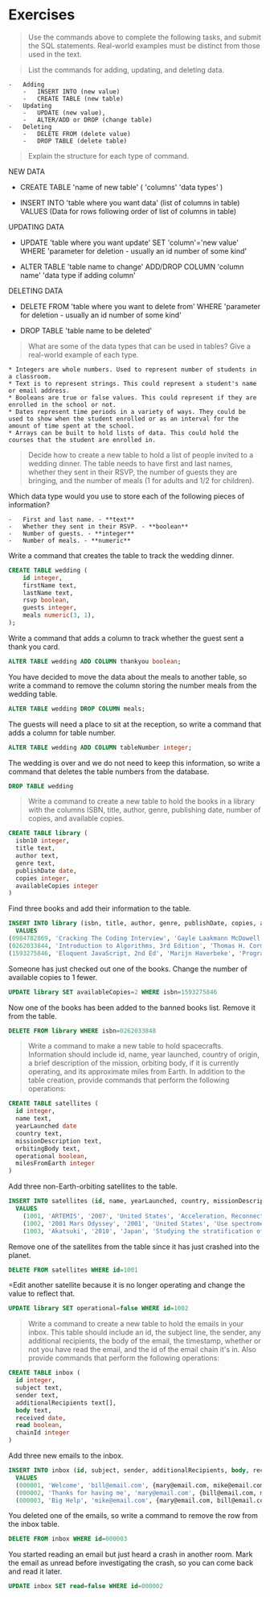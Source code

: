 # Exercises

> Use the commands above to complete the following tasks, and submit the SQL statements. Real-world examples must be distinct from those used in the text.

> List the commands for adding, updating, and deleting data.

    -   Adding
        -   INSERT INTO (new value)
        -   CREATE TABLE (new table)
    -   Updating
        -   UPDATE (new value),
        -   ALTER/ADD or DROP (change table)
    -   Deleting
        -   DELETE FROM (delete value)
        -   DROP TABLE (delete table)

> Explain the structure for each type of command.

NEW DATA

-   CREATE TABLE 'name of new table' (
    'columns' 'data types'
    )

-   INSERT INTO 'table where you want data' (list of columns in table)
    VALUES
    (Data for rows following order of list of columns in table)

UPDATING DATA

-   UPDATE 'table where you want update' SET 'column'='new value' WHERE 'parameter for deletion - usually an id number of some kind'

-   ALTER TABLE 'table name to change' ADD/DROP COLUMN 'column name' 'data type if adding column'

DELETING DATA

-   DELETE FROM 'table where you want to delete from' WHERE 'parameter for deletion - usually an id number of some kind'

-   DROP TABLE 'table name to be deleted'

> What are some of the data types that can be used in tables? Give a real-world example of each type.

    * Integers are whole numbers. Used to represent number of students in a classroom.
    * Text is to represent strings. This could represent a student's name or email address.
    * Booleans are true or false values. This could represent if they are enrolled in the school or not.
    * Dates represent time periods in a variety of ways. They could be used to show when the student enrolled or as an interval for the amount of time spent at the school.
    * Arrays can be built to hold lists of data. This could hold the courses that the student are enrolled in.

> Decide how to create a new table to hold a list of people invited to a wedding dinner. The table needs to have first and last names, whether they sent in their RSVP, the number of guests they are bringing, and the number of meals (1 for adults and 1/2 for children).

Which data type would you use to store each of the following pieces of information?

    -   First and last name. - **text**
    -   Whether they sent in their RSVP. - **boolean**
    -   Number of guests. - **integer**
    -   Number of meals. - **numeric**

Write a command that creates the table to track the wedding dinner.

```sql
CREATE TABLE wedding (
    id integer,
    firstName text,
    lastName text,
    rsvp boolean,
    guests integer,
    meals numeric(3, 1),
);
```

Write a command that adds a column to track whether the guest sent a thank you card.

```sql
ALTER TABLE wedding ADD COLUMN thankyou boolean;
```

You have decided to move the data about the meals to another table, so write a command to remove the column storing the number meals from the wedding table.

```sql
ALTER TABLE wedding DROP COLUMN meals;
```

The guests will need a place to sit at the reception, so write a command that adds a column for table number.

```sql
ALTER TABLE wedding ADD COLUMN tableNumber integer;
```

The wedding is over and we do not need to keep this information, so write a command that deletes the table numbers from the database.

```sql
DROP TABLE wedding
```

> Write a command to create a new table to hold the books in a library with the columns ISBN, title, author, genre, publishing date, number of copies, and available copies.

```sql
CREATE TABLE library (
  isbn10 integer,
  title text,
  author text,
  genre text,
  publishDate date,
  copies integer,
  availableCopies integer
)
```

Find three books and add their information to the table.

```sql
INSERT INTO library (isbn, title, author, genre, publishDate, copies, availableCopies)
  VALUES
(0984782869, 'Cracking The Coding Interview', 'Gayle Laakmann McDowell', 'Programming', 'July 1, 2015', 4, 3)
(0262033844, 'Introduction to Algorithms, 3rd Edition', 'Thomas H. Cormen', 'Programming', 'July 31, 2009', 3, 1)
(1593275846, 'Eloquent JavaScript, 2nd Ed', 'Marijn Haverbeke', 'Programming', 'December 7, 2014', 5, 3)
```

Someone has just checked out one of the books. Change the number of available copies to 1 fewer.

```sql
UPDATE library SET availableCopies=2 WHERE isbn=1593275846
```

Now one of the books has been added to the banned books list. Remove it from the table.

```sql
DELETE FROM library WHERE isbn=0262033848
```

> Write a command to make a new table to hold spacecrafts. Information should include id, name, year launched, country of origin, a brief description of the mission, orbiting body, if it is currently operating, and its approximate miles from Earth. In addition to the table creation, provide commands that perform the following operations:

```sql
CREATE TABLE satellites (
  id integer,
  name text,
  yearLaunched date
  country text,
  missionDescription text,
  orbitingBody text,
  operational boolean,
  milesFromEarth integer
)
```

Add three non-Earth-orbiting satellites to the table.

```sql
INSERT INTO satellites (id, name, yearLaunched, country, missionDescription, orbitingBody, operational, milesFromEarth)
  VALUES
    (1001, 'ARTEMIS', '2007', 'United States', 'Acceleration, Reconnection, Turbulence and Electrodynamics of the Moon’s Interaction with the Sun', 'The Moon', true, 238000)
    (1002, '2001 Mars Odyssey', '2001', 'United States', 'Use spectrometers and a thermal imager to detect evidence of past or present water and ice', 'Mars', true, 33900000)
    (1003, 'Akatsuki', '2010', 'Japan', 'Studying the stratification of the atmosphere, atmospheric dynamics, and cloud physics', 'Venus', true, 162000000)
```

Remove one of the satellites from the table since it has just crashed into the planet.

```sql
DELETE FROM satellites WHERE id=1001
```

=Edit another satellite because it is no longer operating and change the value to reflect that.

```sql
UPDATE library SET operational=false WHERE id=1002
```

> Write a command to create a new table to hold the emails in your inbox. This table should include an id, the subject line, the sender, any additional recipients, the body of the email, the timestamp, whether or not you have read the email, and the id of the email chain it's in. Also provide commands that perform the following operations:

```sql
CREATE TABLE inbox (
  id integer,
  subject text,
  sender text,
  additionalRecipients text[],
  body text,
  received date,
  read boolean,
  chainId integer
)
```

Add three new emails to the inbox.

```sql
INSERT INTO inbox (id, subject, sender, additionalRecipients, body, received, read, chainId)
  VALUES
  (000001, 'Welcome', 'bill@email.com', {mary@email.com, mike@email.com, jim@email.com}, 'Welcome to our new group chat.  We hope you get a lot out of it.', 'Jan-08-2009', true, 009 )
  (000002, 'Thanks for having me', 'mary@email.com', {bill@email.com, mike@email.com, jim@email.com}, 'Thanks for having me.  I really look forward to it.', 'Jan-09-2009', true, 009 )
  (000003, 'Big Help', 'mike@email.com', {mary@email.com, bill@email.com, jim@email.com}, 'This will really help to streamline efficiency here at the office', 'Jan-10-2009', true, 009 )
```

You deleted one of the emails, so write a command to remove the row from the inbox table.

```sql
DELETE FROM inbox WHERE id=000003
```

You started reading an email but just heard a crash in another room. Mark the email as unread before investigating the crash, so you can come back and read it later.

```sql
UPDATE inbox SET read=false WHERE id=000002
```
